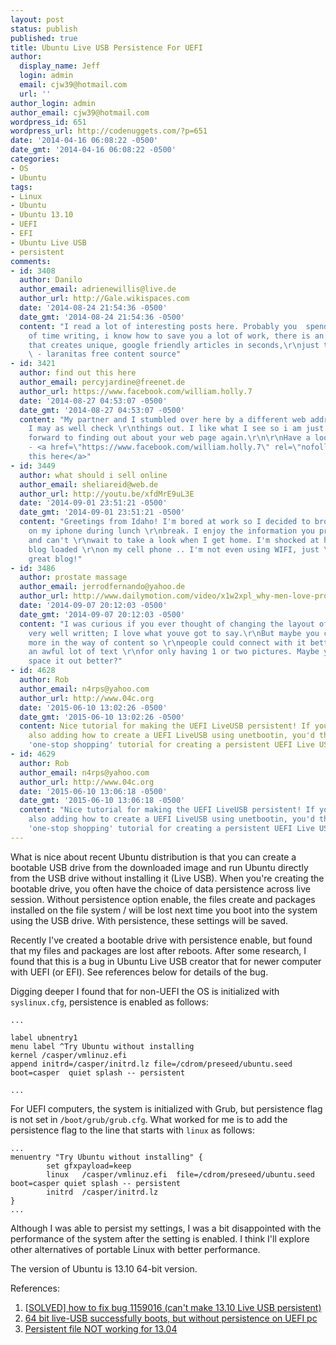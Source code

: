```yaml
---
layout: post
status: publish
published: true
title: Ubuntu Live USB Persistence For UEFI
author:
  display_name: Jeff
  login: admin
  email: cjw39@hotmail.com
  url: ''
author_login: admin
author_email: cjw39@hotmail.com
wordpress_id: 651
wordpress_url: http://codenuggets.com/?p=651
date: '2014-04-16 06:08:22 -0500'
date_gmt: '2014-04-16 06:08:22 -0500'
categories:
- OS
- Ubuntu
tags:
- Linux
- Ubuntu
- Ubuntu 13.10
- UEFI
- EFI
- Ubuntu Live USB
- persistent
comments:
- id: 3408
  author: Danilo
  author_email: adrienewillis@live.de
  author_url: http://Gale.wikispaces.com
  date: '2014-08-24 21:54:36 -0500'
  date_gmt: '2014-08-24 21:54:36 -0500'
  content: "I read a lot of interesting posts here. Probably you  spend \r\na lot
    of time writing, i know how to save you a lot of work, there is an online tool
    that creates unique, google friendly articles in seconds,\r\njust type in google
    \ - laranitas free content source"
- id: 3421
  author: find out this here
  author_email: percyjardine@freenet.de
  author_url: https://www.facebook.com/william.holly.7
  date: '2014-08-27 04:53:07 -0500'
  date_gmt: '2014-08-27 04:53:07 -0500'
  content: "My partner and I stumbled over here by a different web address and thought
    I may as well check \r\nthings out. I like what I see so i am just following you.\r\n\r\nLook
    forward to finding out about your web page again.\r\n\r\nHave a look at my page
    - <a href=\"https://www.facebook.com/william.holly.7\" rel=\"nofollow\">find out
    this here</a>"
- id: 3449
  author: what should i sell online
  author_email: sheliareid@web.de
  author_url: http://youtu.be/xfdMrE9uL3E
  date: '2014-09-01 23:51:21 -0500'
  date_gmt: '2014-09-01 23:51:21 -0500'
  content: "Greetings from Idaho! I'm bored at work so I decided to browse your blog
    on my iphone during lunch \r\nbreak. I enjoy the information you provide here
    and can't \r\nwait to take a look when I get home. I'm shocked at how quick your
    blog loaded \r\non my cell phone .. I'm not even using WIFI, just \r\n3G .. Anyhow,
    great blog!"
- id: 3486
  author: prostate massage
  author_email: jerrodfernando@yahoo.de
  author_url: http://www.dailymotion.com/video/x1w2xpl_why-men-love-prostate-milking-watch-controversial-video_news
  date: '2014-09-07 20:12:03 -0500'
  date_gmt: '2014-09-07 20:12:03 -0500'
  content: "I was curious if you ever thought of changing the layout of your website?\r\n\r\nIts
    very well written; I love what youve got to say.\r\nBut maybe you could a little
    more in the way of content so \r\npeople could connect with it better. Youve got
    an awful lot of text \r\nfor only having 1 or two pictures. Maybe you \r\ncould
    space it out better?"
- id: 4628
  author: Rob
  author_email: n4rps@yahoo.com
  author_url: http://www.04c.org
  date: '2015-06-10 13:02:26 -0500'
  date_gmt: '2015-06-10 13:02:26 -0500'
  content: Nice tutorial for making the UEFI LiveUSB persistent! If you'd consider
    also adding how to create a UEFI LiveUSB using unetbootin, you'd then have a nice
    'one-stop shopping' tutorial for creating a persistent UEFI Live USB!
- id: 4629
  author: Rob
  author_email: n4rps@yahoo.com
  author_url: http://www.04c.org
  date: '2015-06-10 13:06:18 -0500'
  date_gmt: '2015-06-10 13:06:18 -0500'
  content: "Nice tutorial for making the UEFI LiveUSB persistent! If you'd consider
    also adding how to create a UEFI LiveUSB using unetbootin, you'd then have a nice
    'one-stop shopping' tutorial for creating a persistent UEFI Live USB!\r\n\r\nhttp://askubuntu.com/questions/138356/how-do-i-get-a-live-usb-to-use-a-partition-for-persistence"
---
```

What is nice about recent Ubuntu distribution is that you can create a bootable USB drive from the downloaded image and run Ubuntu directly from the USB drive without installing it (Live USB). When you're creating the bootable drive, you often have the choice of data persistence across live session. Without persistence option enable, the files create and packages installed on the file system / will be lost next time you boot into the system using the USB drive. With persistence, these settings will be saved.

Recently I've created a bootable drive with persistence enable, but found that my files and packages are lost after reboots. After some research, I found that this is a bug in Ubuntu Live USB creator that for newer computer with UEFI (or EFI). See references below for details of the bug.

Digging deeper I found that for non-UEFI the OS is initialized with `syslinux.cfg`, persistence is enabled as follows:

```
...

label ubnentry1
menu label ^Try Ubuntu without installing
kernel /casper/vmlinuz.efi
append initrd=/casper/initrd.lz file=/cdrom/preseed/ubuntu.seed boot=casper  quiet splash -- persistent

...
```

For UEFI computers, the system is initialized with Grub, but persistence flag is not set in `/boot/grub/grub.cfg`. What worked for me is to add the persistence flag to the line that starts with `linux` as follows:

```
...
menuentry "Try Ubuntu without installing" {
        set gfxpayload=keep
        linux   /casper/vmlinuz.efi  file=/cdrom/preseed/ubuntu.seed boot=casper quiet splash -- persistent
        initrd  /casper/initrd.lz
}
...
```

Although I was able to persist my settings, I was a bit disappointed with the performance of the system after the setting is enabled. I think I'll explore other alternatives of portable Linux with better performance.

The version of Ubuntu is 13.10 64-bit version.

References:

1. <a href="http://ubuntuforums.org/showthread.php?t=2186074">[SOLVED] how to fix bug 1159016 (can't make 13.10 Live USB persistent)</a>
2. <a href="https://bugs.launchpad.net/ubuntu/+source/grub2/+bug/1159016">64 bit live-USB successfully boots, but without persistence on UEFI pc</a>
3. <a href="http://askubuntu.com/questions/291732/persistent-file-not-working-for-13-04">Persistent file NOT working for 13.04</a>